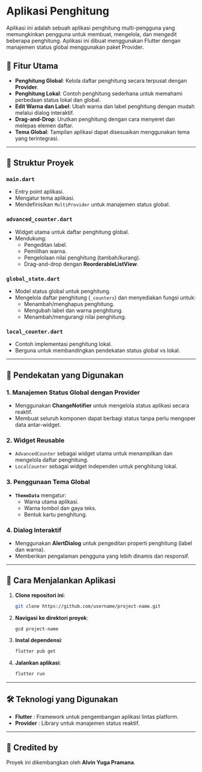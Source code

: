 # Aplikasi Penghitung

Aplikasi ini adalah sebuah aplikasi penghitung multi-pengguna yang memungkinkan pengguna untuk membuat, mengelola, dan mengedit beberapa penghitung. Aplikasi ini dibuat menggunakan Flutter dengan manajemen status global menggunakan paket Provider.

## 🎯 Fitur Utama

- **Penghitung Global**: Kelola daftar penghitung secara terpusat dengan **Provider**.
- **Penghitung Lokal**: Contoh penghitung sederhana untuk memahami perbedaan status lokal dan global.
- **Edit Warna dan Label**: Ubah warna dan label penghitung dengan mudah melalui dialog interaktif.
- **Drag-and-Drop**: Urutkan penghitung dengan cara menyeret dan melepas elemen daftar.
- **Tema Global**: Tampilan aplikasi dapat disesuaikan menggunakan tema yang terintegrasi.

---

## 📁 Struktur Proyek

### **`main.dart`**
- Entry point aplikasi.
- Mengatur tema aplikasi.
- Mendefinisikan `MultiProvider` untuk manajemen status global.

### **`advanced_counter.dart`**
- Widget utama untuk daftar penghitung global.
- Mendukung:
  - Pengeditan label.
  - Pemilihan warna.
  - Pengelolaan nilai penghitung (tambah/kurang).
  - Drag-and-drop dengan **ReorderableListView**.

### **`global_state.dart`**
- Model status global untuk penghitung.
- Mengelola daftar penghitung (`_counters`) dan menyediakan fungsi untuk:
  - Menambah/menghapus penghitung.
  - Mengubah label dan warna penghitung.
  - Menambah/mengurangi nilai penghitung.

### **`local_counter.dart`**
- Contoh implementasi penghitung lokal.
- Berguna untuk membandingkan pendekatan status global vs lokal.

---

## 🔧 Pendekatan yang Digunakan

### 1. **Manajemen Status Global dengan Provider**
- Menggunakan **ChangeNotifier** untuk mengelola status aplikasi secara reaktif.
- Membuat seluruh komponen dapat berbagi status tanpa perlu mengoper data antar-widget.

### 2. **Widget Reusable**
- `AdvancedCounter` sebagai widget utama untuk menampilkan dan mengelola daftar penghitung.
- `LocalCounter` sebagai widget independen untuk penghitung lokal.

### 3. **Penggunaan Tema Global**
- **`ThemeData`** mengatur:
  - Warna utama aplikasi.
  - Warna tombol dan gaya teks.
  - Bentuk kartu penghitung.

### 4. **Dialog Interaktif**
- Menggunakan **AlertDialog** untuk pengeditan properti penghitung (label dan warna).
- Memberikan pengalaman pengguna yang lebih dinamis dan responsif.

---

## 🚀 Cara Menjalankan Aplikasi

1. **Clone repositori ini**:
   ```bash
   git clone https://github.com/username/project-name.git

2. **Navigasi ke direktori proyek**:
   ```bash
   gcd project-name

3. **Instal dependensi**:
   ```bash
   flutter pub get

4. **Jalankan aplikasi**:
   ```bash
   flutter run

---

## 🛠 Teknologi yang Digunakan
- **Flutter** : Framework untuk pengembangan aplikasi lintas platform.
- **Provider** : Library untuk manajemen status reaktif.

---

## 🤝 Credited by
Proyek ini dikembangkan oleh **Alvin Yuga Pramana**.